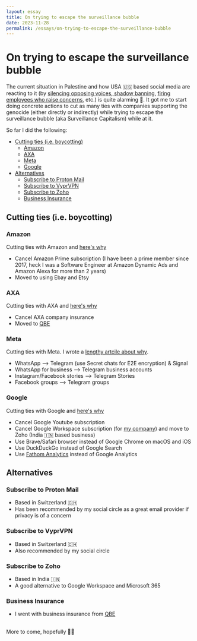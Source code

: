 ```yaml
---
layout: essay
title: On trying to escape the surveillance bubble
date: 2023-11-28
permalink: /essays/on-trying-to-escape-the-surveillance-bubble
---
```


# On trying to escape the surveillance bubble

The current situation in Palestine and how USA 🇺🇸 based social media are reacting to it (by [silencing opposing voices, shadow banning](https://www.theguardian.com/technology/2023/dec/21/meta-facebook-instagram-pro-palestine-censorship-human-rights-watch-report?utm_source=pocket_shared), [firing employees who raise concerns](https://www.nbcnews.com/tech/tech-news/former-meta-employee-sues-company-says-was-fired-raising-israel-gaza-c-rcna155639), etc.) is quite alarming 🚨. It got me to start doing concrete actions to cut as many ties with companies supporting the genocide (either directly or indirectly) while trying to escape the surveillance bubble (aka Surveillance Capitalism) while at it.

So far I did the following:

- [Cutting ties (i.e. boycotting)](#cutting-ties-ie-boycotting)
  - [Amazon](#amazon)
  - [AXA](#axa)
  - [Meta](#meta)
  - [Google](#google)
- [Alternatives](#alternatives)
  - [Subscribe to Proton Mail](#subscribe-to-proton-mail)
  - [Subscribe to VyprVPN](#subscribe-to-vyprvpn)
  - [Subscribe to Zoho](#subscribe-to-zoho)
  - [Business Insurance](#business-insurance)



## Cutting ties (i.e. boycotting)
### Amazon
Cutting ties with Amazon and [here's why](https://boycott.thewitness.news/target/amazon)
* Cancel Amazon Prime subscription (I have been a prime member since 2017, heck I was a Software Engineer at Amazon Dynamic Ads and Amazon Alexa for more than 2 years) 
* Moved to using Ebay and Etsy

### AXA
Cutting ties with AXA and [here's why](https://boycott.thewitness.news/target/axa)
* Cancel AXA company insurance
* Moved to [QBE](https://www.qbe.com/us)

### Meta
Cutting ties with Meta. I wrote a [lengthy artcile about why](/essays/on-leaving-meta).
* WhatsApp --> Telegram (use Secret chats for E2E encryption) & Signal
* WhatsApp for business --> Telegram business accounts
* Instagram/Facebook stories --> Telegram Stories
* Facebook groups --> Telegram groups

### Google
Cutting ties with Google and [here's why](https://boycott.thewitness.news/target/google)
* Cancel Google Youtube subscription
* Cancel Google Workspace subscription (for [my company](https://pricelessai.com/)) and move to Zoho (India 🇮🇳 based business)
* Use Brave/Safari browser instead of Google Chrome on macOS and iOS
* Use DuckDuckGo instead of Google Search
* Use [Fathom Analytics](https://usefathom.com/ref/QTP4ZO) instead of Google Analytics

## Alternatives
### Subscribe to Proton Mail
* Based in Switzerland 🇨🇭
* Has been recommended by my social circle as a great email provider if privacy is of a concern

### Subscribe to VyprVPN
* Based in Switzerland 🇨🇭
* Also recommended by my social circle

### Subscribe to Zoho
* Based in India 🇮🇳
* A good alternative to Google Workspace and Microsoft 365

### Business Insurance
* I went with business insurance from [QBE](https://www.qbe.com/us)


\
More to come, hopefully 🤞🏼
